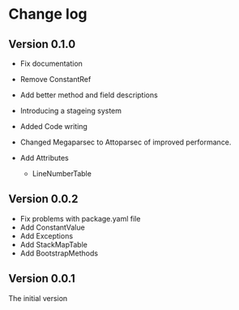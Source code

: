 # Change log

## Version 0.1.0 

- Fix documentation
- Remove ConstantRef
- Add better method and field descriptions 
- Introducing a stageing system
- Added Code writing
- Changed Megaparsec to Attoparsec of improved performance.

- Add Attributes 
  - LineNumberTable

## Version 0.0.2

- Fix problems with package.yaml file
- Add ConstantValue 
- Add Exceptions
- Add StackMapTable
- Add BootstrapMethods

## Version 0.0.1

The initial version

